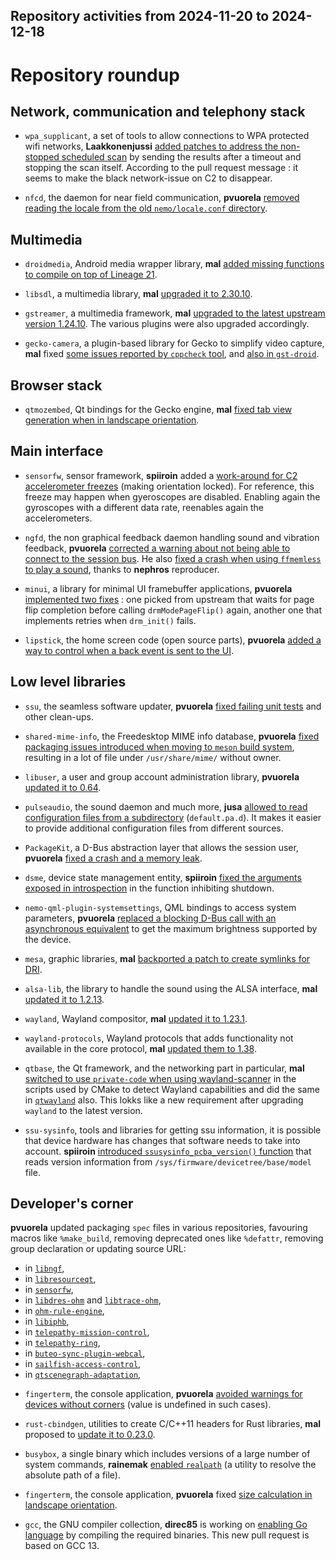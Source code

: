 Repository activities from 2024-11-20 to 2024-12-18
---------------------------------------------------

# Repository roundup

## Network, communication and telephony stack

* `wpa_supplicant`, a set of tools to allow connections to WPA protected wifi networks, **Laakkonenjussi** [added patches to address the non-stopped scheduled scan](https://github.com/sailfishos/wpa_supplicant/pull/9) by sending the results after a timeout and stopping the scan itself. According to the pull request message : it seems to make the black network-issue on C2 to disappear.

* `nfcd`, the daemon for near field communication, **pvuorela** [removed reading the locale from the old `nemo/locale.conf` directory](https://github.com/sailfishos/nfcd/pull/20).

## Multimedia

* `droidmedia`, Android media wrapper library, **mal** [added missing functions to compile on top of Lineage 21](https://github.com/sailfishos/droidmedia/pull/129).

* `libsdl`, a multimedia library, **mal** [upgraded it to 2.30.10](https://github.com/sailfishos/libsdl/pull/7).

* `gstreamer`, a multimedia framework, **mal** [upgraded to the latest upstream version 1.24.10](https://github.com/sailfishos/gstreamer/pull/9). The various plugins were also upgraded accordingly.

* `gecko-camera`, a plugin-based library for Gecko to simplify video capture, **mal** fixed [some issues reported by `cppcheck` tool](https://github.com/sailfishos/gecko-camera/pull/12), and [also in `gst-droid`](https://github.com/sailfishos/gst-droid/pull/82).

## Browser stack

* `qtmozembed`, Qt bindings for the Gecko engine, **mal** [fixed tab view generation when in landscape orientation](https://github.com/sailfishos/qtmozembed/pull/54).

## Main interface

* `sensorfw`, sensor framework, **spiiroin** added a [work-around for C2 accelerometer freezes](https://github.com/sailfishos/sensorfw/pull/27) (making orientation locked). For reference, this freeze may happen when gyeroscopes are disabled. Enabling again the gyroscopes with a different data rate, reenables again the accelerometers.

* `ngfd`, the non graphical feedback daemon handling sound and vibration feedback, **pvuorela** [corrected a warning about not being able to connect to the session bus](https://github.com/sailfishos/ngfd/pull/13). He also [fixed a crash when using `ffmemless` to play a sound](https://github.com/sailfishos/ngfd/pull/14), thanks to **nephros** reproducer.

* `minui`, a library for minimal UI framebuffer applications, **pvuorela** [implemented two fixes](https://github.com/sailfishos/minui/pull/9) : one picked from upstream that waits for page flip completion before calling `drmModePageFlip()` again, another one that implements retries when `drm_init()` fails.

* `lipstick`, the home screen code (open source parts), **pvuorela** [added a way to control when a back event is sent to the UI](https://github.com/sailfishos/lipstick/pull/57).

## Low level libraries

* `ssu`, the seamless software updater, **pvuorela** [fixed failing unit tests](https://github.com/sailfishos/ssu/pull/24) and other clean-ups.

* `shared-mime-info`, the Freedesktop MIME info database, **pvuorela** [fixed packaging issues introduced when moving to `meson` build system](https://github.com/sailfishos/shared-mime-info/pull/4), resulting in a lot of file under `/usr/share/mime/` without owner.

* `libuser`, a user and group account administration library, **pvuorela** [updated it to 0.64](https://github.com/sailfishos/libuser/pull/2).

* `pulseaudio`, the sound daemon and much more, **jusa** [allowed to read configuration files from a subdirectory](https://github.com/sailfishos/pulseaudio/pull/8) (`default.pa.d`). It makes it easier to provide additional configuration files from different sources.

* `PackageKit`, a D-Bus abstraction layer that allows the session user, **pvuorela** [fixed a crash and a memory leak](https://github.com/sailfishos/PackageKit/pull/4).

* `dsme`, device state management entity, **spiiroin** [fixed the arguments exposed in introspection](https://github.com/sailfishos/dsme/pull/7) in the function inhibiting shutdown.

* `nemo-qml-plugin-systemsettings`, QML bindings to access system parameters, **pvuorela** [replaced a blocking D-Bus call with an asynchronous equivalent](https://github.com/sailfishos/nemo-qml-plugin-systemsettings/pull/47) to get the maximum brightness supported by the device.

* `mesa`, graphic libraries, **mal** [backported a patch to create symlinks for DRI](https://github.com/sailfishos/mesa/pull/5).

* `alsa-lib`, the library to handle the sound using the ALSA interface, **mal** [updated it to 1.2.13](https://github.com/sailfishos/alsa-lib/pull/2).

* `wayland`, Wayland compositor, **mal** [updated it to 1.23.1](https://github.com/sailfishos/wayland/pull/3).

* `wayland-protocols`, Wayland protocols that adds functionality not available in the core protocol, **mal** [updated them to 1.38](https://github.com/sailfishos/wayland-protocols/pull/3).

* `qtbase`, the Qt framework, and the networking part in particular, **mal** [switched to use `private-code` when using wayland-scanner](https://github.com/sailfishos/qtbase/pull/19) in the scripts used by CMake to detect Wayland capabilities and did the same in [`qtwayland`](https://github.com/sailfishos/qtwayland/pull/4) also. This lokks like a new requirement after upgrading `wayland` to the latest version.

* `ssu-sysinfo`, tools and libraries for getting ssu information, it is possible that device hardware has changes that software needs to take into account. **spiiroin** [introduced `ssusysinfo_pcba_version()` function](https://github.com/sailfishos/ssu-sysinfo/pull/6) that reads version information from `/sys/firmware/devicetree/base/model` file.

## Developer's corner

**pvuorela** updated packaging `spec` files in various repositories, favouring macros like `%make_build`, removing deprecated ones like `%defattr`, removing group declaration or updating source URL:
- in [`libngf`](https://github.com/sailfishos/libngf/pull/1),
- in [`libresourceqt`](https://github.com/sailfishos/libresourceqt/pull/4),
- in [`sensorfw`](https://github.com/sailfishos/sensorfw/pull/28),
- in [`libdres-ohm`](https://github.com/sailfishos/libdres-ohm/pull/2) and [`libtrace-ohm`](https://github.com/sailfishos/libtrace-ohm/pull/1),
- in [`ohm-rule-engine`](https://github.com/sailfishos/ohm-rule-engine/pull/1),
- in [`libiphb`](https://github.com/sailfishos/libiphb/pull/1),
- in [`telepathy-mission-control`](https://github.com/sailfishos/telepathy-mission-control/pull/6),
- in [`telepathy-ring`](https://github.com/sailfishos/telepathy-ring/pull/4),
- in [`buteo-sync-plugin-webcal`](https://github.com/sailfishos/buteo-sync-plugin-webcal/pull/6),
- in [`sailfish-access-control`](https://github.com/sailfishos/sailfish-access-control/pull/4),
- in [`qtscenegraph-adaptation`](https://github.com/sailfishos/qtscenegraph-adaptation/pull/3),

* `fingerterm`, the console application, **pvuorela** [avoided warnings for devices without corners](https://github.com/sailfishos/fingerterm/pull/11) (value is undefined in such cases).

* `rust-cbindgen`, utilities to create C/C++11 headers for Rust libraries, **mal** proposed to [update it to 0.23.0](https://github.com/sailfishos/rust-cbindgen/pull/8).

* `busybox`, a single binary which includes versions of a large number of system commands, **rainemak** [enabled `realpath`](https://github.com/sailfishos/busybox/pull/11) (a utility to resolve the absolute path of a file).

* `fingerterm`, the console application, **pvuorela** fixed [size calculation in landscape orientation](https://github.com/sailfishos/fingerterm/pull/12).

* `gcc`, the GNU compiler collection, **direc85** is working on [enabling Go language](https://github.com/sailfishos/gcc/pull/8) by compiling the required binaries. This new pull request is based on GCC 13.